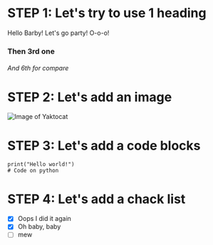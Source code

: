 # STEP 1: Let's try to use 1 heading #
Hello Barby! Let's go party! O-o-o!
### Then 3rd one ###
###### And 6th for compare ######

# STEP 2: Let's add an image #

![Image of Yaktocat](https://octodex.github.com/images/yaktocat.png)

# STEP 3: Let's add a code blocks #

```
print("Hello world!")
# Code on python
```

# STEP 4: Let's add a chack list #
- [x] Oops I did it again
- [x] Oh baby, baby
- [ ]  mew
